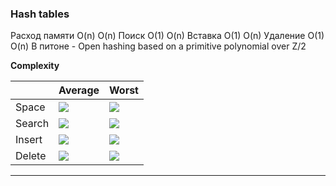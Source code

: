 ### Hash tables  
Расход памяти	O(n)	O(n)
Поиск	O(1)	O(n)
Вставка	O(1)	O(n)
Удаление	O(1)	O(n)
В питоне - Open hashing based on a primitive polynomial over Z/2




**Complexity**   

|  | Average  | Worst |
| ------------- | ------------- | ------------- |
| Space  | <img src="https://latex.codecogs.com/png.image?\dpi{150}&space;\bg_white&space;O(n)"/> | <img src="https://latex.codecogs.com/png.image?\dpi{150}&space;\bg_white&space;O(n)"/> |
| Search | <img src="https://latex.codecogs.com/png.image?\dpi{150}&space;\bg_white&space;O(1)"/> | <img src="https://latex.codecogs.com/png.image?\dpi{150}&space;\bg_white&space;O(n)"/> |
| Insert | <img src="https://latex.codecogs.com/png.image?\dpi{150}&space;\bg_white&space;O(1)"/> | <img src="https://latex.codecogs.com/png.image?\dpi{150}&space;\bg_white&space;O(n)"/> |
| Delete | <img src="https://latex.codecogs.com/png.image?\dpi{150}&space;\bg_white&space;O(1)"/> | <img src="https://latex.codecogs.com/png.image?\dpi{150}&space;\bg_white&space;O(n)"/> |
---  



